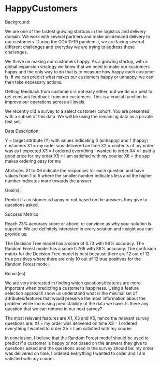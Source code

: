 # HappyCustomers

Background:

We are one of the fastest growing startups in the logistics and delivery domain. We work with several partners and make on-demand delivery to our customers. During the COVID-19 pandemic, we are facing several different challenges and everyday we are trying to address these challenges.

We thrive on making our customers happy. As a growing startup, with a global expansion strategy we know that we need to make our customers happy and the only way to do that is to measure how happy each customer is. If we can predict what makes our customers happy or unhappy, we can then take necessary actions.

Getting feedback from customers is not easy either, but we do our best to get constant feedback from our customers. This is a crucial function to improve our operations across all levels.

We recently did a survey to a select customer cohort. You are presented with a subset of this data. We will be using the remaining data as a private test set.

Data Description:

Y = target attribute (Y) with values indicating 0 (unhappy) and 1 (happy) customers
X1 = my order was delivered on time
X2 = contents of my order was as I expected
X3 = I ordered everything I wanted to order
X4 = I paid a good price for my order
X5 = I am satisfied with my courier
X6 = the app makes ordering easy for me

Attributes X1 to X6 indicate the responses for each question and have values from 1 to 5 where the smaller number indicates less and the higher number indicates more towards the answer.

Goal(s):

Predict if a customer is happy or not based on the answers they give to questions asked.

Success Metrics:

Reach 73% accuracy score or above, or convince us why your solution is superior. We are definitely interested in every solution and insight you can provide us.

The Decision Tree model has a score of 0.73 with 96% accuracy. The Random Forest model has a score 0.769 with 88% accuracy.
The confusion matrix for the Decision Tree model is best because there are 12 out of 12 true positives where there are only 10 out of 12 true positives for the Random Forest model.

Bonus(es):

We are very interested in finding which questions/features are more important when predicting a customer’s happiness. Using a feature selection approach show us understand what is the minimal set of attributes/features that would preserve the most information about the problem while increasing predictability of the data we have. Is there any question that we can remove in our next survey?

The most relevant features are X1, X3 and X5, hence the relevant survey questions are:
X1 = my order was delivered on time
X3 = I ordered everything I wanted to order
X5 = I am satisfied with my courier

In conclusion, I believe that the Random Forest model should be used to predict if a customer is happy or not based on the answers they give to questions asked and the questions used in the survey should be: my order was delivered on time, I ordered everything I wanted to order and I am satisfied with my courier.

